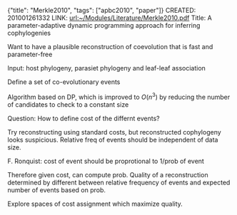 {"title": "Merkle2010", "tags": ["apbc2010", "paper"]}
CREATED: 201001261332
LINK: <url:~/Modules/Literature/Merkle2010.pdf>
Title: A parameter-adaptive dynamic programming approach for inferring cophylogenies

Want to have a plausible reconstruction of coevolution that is fast and
parameter-free

Input: host phylogeny, parasiet phylogeny and leaf-leaf association

Define a set of co-evolutionary events

Algorithm based on DP, which is improved to $O(n^3)$ by reducing the number of
candidates to check to a constant size

Question: How to define cost of the differnt events?

Try reconstructing using standard costs, but reconstructed cophylogeny looks
suspicious. Relative freq of events should be independent of data size.

F. Ronquist: cost of event should be proprotional to 1/prob of event

Therefore given cost, can compute prob. Quality of a reconstruction determined
by different between relative frequency of events and expected number of events
based on prob.

Explore spaces of cost assignment which maximize quality.
